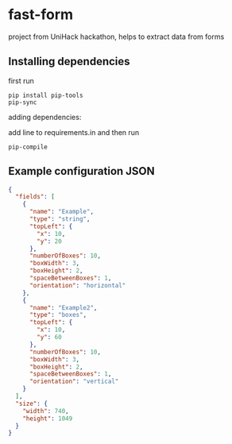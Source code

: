 # fast-form
project from UniHack hackathon, helps to extract data from forms

## Installing dependencies

first run 

```
pip install pip-tools
pip-sync
```

adding dependencies:

add line to requirements.in and then run
```
pip-compile
```

## Example configuration JSON

``` json
{
  "fields": [
    {
      "name": "Example",
      "type": "string",
      "topLeft": {
        "x": 10,
        "y": 20
      },
      "numberOfBoxes": 10,
      "boxWidth": 3,
      "boxHeight": 2,
      "spaceBetweenBoxes": 1,
      "orientation": "horizontal"
    },
    {
      "name": "Example2",
      "type": "boxes",
      "topLeft": {
        "x": 10,
        "y": 60
      },
      "numberOfBoxes": 10,
      "boxWidth": 3,
      "boxHeight": 2,
      "spaceBetweenBoxes": 1,
      "orientation": "vertical"
    }
  ],
  "size": {
    "width": 740,
    "height": 1049
  }
}

```
